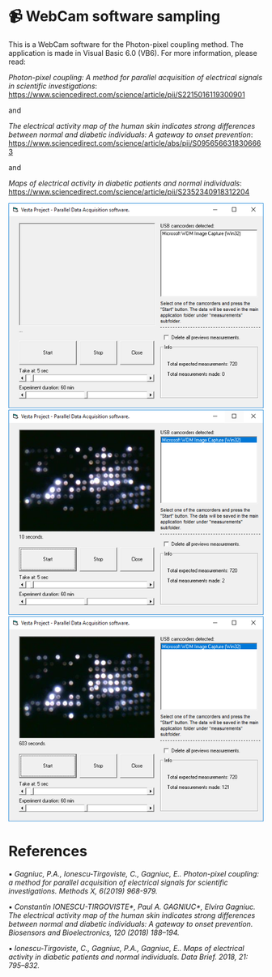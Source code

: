 # :video_camera: WebCam software sampling
This is a WebCam software for the Photon-pixel coupling method. The application is made in Visual Basic 6.0 (VB6). For more information, please read:

<i>Photon-pixel coupling: A method for parallel acquisition of electrical signals in scientific investigations</i>:
https://www.sciencedirect.com/science/article/pii/S2215016119300901

and

<i>The electrical activity map of the human skin indicates strong differences between normal and diabetic individuals: A gateway to onset prevention</i>:
https://www.sciencedirect.com/science/article/abs/pii/S0956566318306663

and

<i>Maps of electrical activity in diabetic patients and normal individuals</i>:
https://www.sciencedirect.com/science/article/pii/S2352340918312204

![screenshot](https://github.com/Gagniuc/WebCam-software-sampling/blob/main/WebCam%20software%20(1).PNG)
![screenshot](https://github.com/Gagniuc/WebCam-software-sampling/blob/main/WebCam%20software%20(2).PNG)
![screenshot](https://github.com/Gagniuc/WebCam-software-sampling/blob/main/WebCam%20software%20(3).PNG)

# References
▪	<i>Gagniuc, P.A., Ionescu-Tirgoviste, C., Gagniuc, E.. Photon-pixel coupling: a method for parallel acquisition of electrical signals for scientific investigations. Methods X, 6(2019) 968-979.</i>

▪	<i>Constantin IONESCU-TIRGOVISTE*, Paul A. GAGNIUC*, Elvira Gagniuc. The electrical activity map of the human skin indicates strong differences between normal and diabetic individuals: A gateway to onset prevention. Biosensors and Bioelectronics, 120 (2018) 188–194. </i>

▪	<i>Ionescu-Tirgoviste, C., Gagniuc, P.A., Gagniuc, E.. Maps of electrical activity in diabetic patients and normal individuals.  Data Brief. 2018, 21: 795–832.</i>
